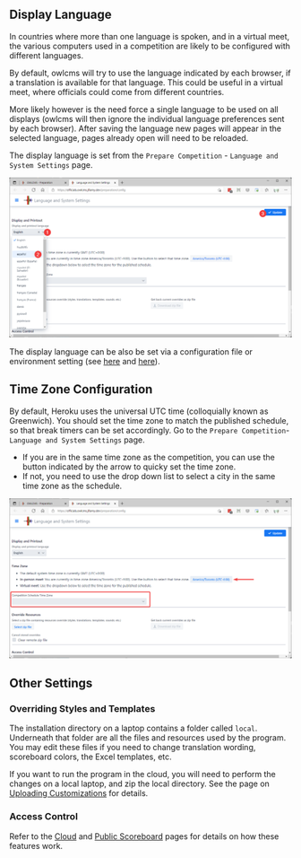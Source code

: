 ## Display Language

In countries where more than one language is spoken, and in a virtual meet, the various computers used in a competition are likely to be configured with different languages.  

By default, owlcms will try to use the language indicated by each browser, if a translation is available for that language.  This could be useful in a virtual meet, where officials could come from different countries.

More likely however is the need force a single language to be used on all displays (owlcms will then ignore the individual language preferences sent by each browser).  After saving the language new pages will appear in the selected language, pages already open will need to be reloaded.

The display language is set from the `Prepare Competition` - `Language and System Settings` page.

![010_language](img/SystemSettings/010_language.png)

The display language can be also be set via a configuration file or environment setting (see [here](Heroku#configure-your-time-zone-and-locale) and [here](LocalSetup#id=defining-the-language)).

## Time Zone Configuration

By default, Heroku uses the universal UTC time (colloquially known as Greenwich).  You should set the time zone to match the published schedule, so that break timers can be set accordingly.
Go to the `Prepare Competition`- `Language and System Settings` page. 

  - If you are in the same time zone as the competition, you can use the button indicated by the arrow to quicky set the time zone.
  - If not, you need to use the drop down list to select a city in the same time zone as the schedule.

![030_timezone](img/SystemSettings/030_timezone.png)

## Other Settings

### Overriding Styles and Templates

The installation directory on a laptop contains a folder called `local`.  Underneath that folder are all the files and resources used by the program.  You may edit these files if you need to change translation wording, scoreboard colors, the Excel templates, etc.   

If you want to run the program in the cloud, you will need to perform the changes on a local laptop, and zip the local directory.  See the page on [Uploading Customizations](UploadingLocalSettings) for details.

### Access Control

Refer to the [Cloud](Cloud) and [Public Scoreboard](Remote) pages for details on how these features work.

